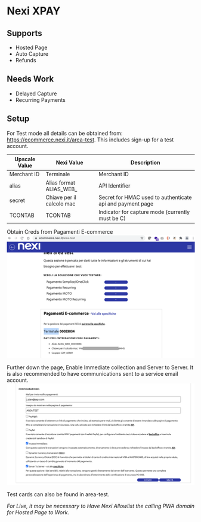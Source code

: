 # Nexi XPAY

## Supports

* Hosted Page
* Auto Capture
* Refunds

## Needs Work
* Delayed Capture
* Recurring Payments

## Setup

For Test mode all details can be obtained from: https://ecommerce.nexi.it/area-test. This includes sign-up for a test account.


| Upscale Value | Nexi Value | Description |
| ------------- | ------------- | ------------- |
| Merchant ID   | Terminale | Merchant ID |
| alias  | Alias format ALIAS_WEB_<Terminale> | API Identifier | 
| secret | Chiave per il calcolo mac| Secret for HMAC used to authenticate api and payment page |
| TCONTAB | TCONTAB | Indicator for capture mode (currently must be C) |   
  

Obtain Creds from Pagamenti E-commerce
![Obtain Creds from Pagamenti E-commerce](documentation/images/nexi-creds.png?raw=true "Obtain Creds from Pagamenti E-commerce")

Further down the page, Enable Immediate collection and Server to Server. It is also recommended to have communications sent to a service email account.
![Enable Immediate collection and Server to Server](documentation/images/next-toggles.png?raw=true "Enable Immediate collection and Server to Server")
  
Test cards can also be found in area-test.
  
*For Live, it may be necessary to Have Nexi Allowlist the calling PWA domain for Hosted Page to Work.*
